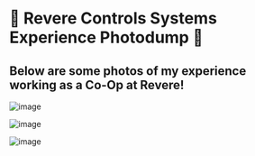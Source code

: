 # 🦾 Revere Controls Systems Experience Photodump 🦾
## Below are some photos of my experience working as a Co-Op at Revere!
![image](https://github.com/DanEdwards14/E-Portfolio/assets/71192944/d455035b-6d27-4ff8-a359-027fb7a2d7cb)

![image](https://github.com/DanEdwards14/E-Portfolio/assets/71192944/8226e68c-529b-4791-9f10-0f0836f8c6d5)

![image](https://github.com/DanEdwards14/E-Portfolio/assets/71192944/0b9ead14-c343-409c-bf7a-d76fe2886022)

